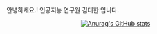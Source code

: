 안녕하세요.! 인공지능 연구원 김대한 입니다.

<div align=center>

[![Anurag's GitHub stats](https://github-readme-stats.vercel.app/api?username=DaehanKim-Korea&count_private=true&show_icons=true&include_all_commits=true&theme=vue)](https://github.com/DaehanKim-Korea/github-readme-stats)

</div>
